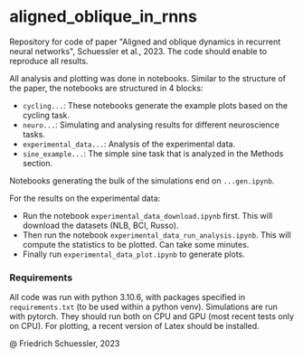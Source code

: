 # aligned_oblique_in_rnns
Repository for code of paper "Aligned and oblique dynamics in recurrent neural networks", Schuessler et al., 2023.
The code should enable to reproduce all results. 


All analysis and plotting was done in notebooks.
Similar to the structure of the paper, the notebooks are structured in 4 blocks:
- `cycling...`: These notebooks generate the example plots based on the cycling task.
- `neuro...`: Simulating and analysing results for different neuroscience tasks.
- `experimental_data...`: Analysis of the experimental data.
- `sine_example...`: The simple sine task that is analyzed in the Methods section.

Notebooks generating the bulk of the simulations end on `...gen.ipynb`. 

For the results on the experimental data:
- Run the notebook `experimental_data_download.ipynb` first. This will download the datasets (NLB, BCI, Russo).
- Then run the notebook `experimental_data_run_analysis.ipynb`. This will compute the statistics to be plotted. Can take some minutes.
- Finally run `experimental_data_plot.ipynb` to generate plots. 


### Requirements
All code was run with python 3.10.6, with packages specified in `requirements.txt` (to be used within a python venv).
Simulations are run with pytorch. They should run both on CPU and GPU (most recent tests only on CPU).
For plotting, a recent version of Latex should be installed.



@ Friedrich Schuessler, 2023
